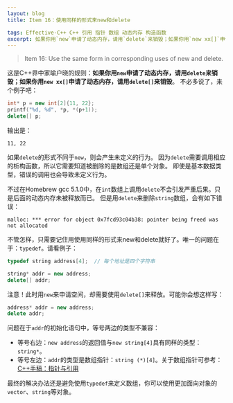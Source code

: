 ```yaml
---
layout: blog
title: Item 16：使用同样的形式来new和delete

tags: Effective-C++ C++ 引用 指针 数组 动态内存 构造函数
excerpt: 如果你用`new`申请了动态内存，请用`delete`来销毁；如果你用`new xx[]`申请了动态内存，请用`delete[]`来销毁。
---
```


> Item 16: Use the same form in corresponding uses of new and delete.

这是C++界中家喻户晓的规则：**如果你用`new`申请了动态内存，请用`delete`来销毁；如果你用`new xx[]`申请了动态内存，请用`delete[]`来销毁**。
不必多说了，来个例子吧：

```cpp
int* p = new int[2]{11, 22};
printf("%d, %d", *p, *(p+1));
delete[] p;
```

输出是：

```
11, 22
```

如果`delete`的形式不同于`new`，则会产生未定义的行为。
因为`delete`需要调用相应的析构函数，所以它需要知道被删除的是数组还是单个对象。
即使是基本数据类型，错误的调用也会导致未定义行为。

不过在Homebrew gcc 5.1.0中，在`int`数组上调用`delete`不会引发严重后果。只是后面的动态内存未被释放而已。
但是用`delete`来删除`string`数组，会有如下错误：

```
malloc: *** error for object 0x7fcd93c04b38: pointer being freed was not allocated
```

不管怎样，只需要记住用使用同样的形式来new和delete就好了。唯一的问题在于：`typedef`。请看例子：

```cpp
typedef string address[4];  // 每个地址是四个字符串

string* addr = new address;
delete[] addr;
```

注意！此时用`new`来申请空间，却需要使用`delete[]`来释放。可能你会想这样写：

```cpp
address* addr = new address;
delete addr;
```

问题在于`addr`的初始化语句中，等号两边的类型不兼容：

* 等号右边：`new address`的返回值与`new string[4]`具有同样的类型：`string*`。
* 等号左边：`addr`的类型是数组指针：`string (*)[4]`。关于数组指针可参考：[C++手稿：指针与引用][pointers]

最终的解决办法还是避免使用`typedef`来定义数组，你可以使用更加面向对象的`vector`、`string`等对象。

[pointers]: /2015/07/05/cpp-pointers-and-references.html
